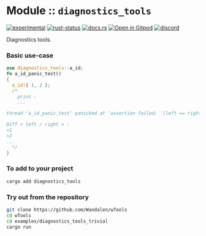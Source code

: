 <!-- {{# generate.module_header{} #}} -->

# Module :: `diagnostics_tools`
<!--{ generate.module_header.start() }-->
 [![experimental](https://raster.shields.io/static/v1?label=&message=experimental&color=orange)](https://github.com/emersion/stability-badges#experimental) [![rust-status](https://github.com/Wandalen/wTools/actions/workflows/module_diagnostics_tools_push.yml/badge.svg)](https://github.com/Wandalen/wTools/actions/workflows/module_diagnostics_tools_push.yml) [![docs.rs](https://img.shields.io/docsrs/diagnostics_tools?color=e3e8f0&logo=docs.rs)](https://docs.rs/diagnostics_tools) [![Open in Gitpod](https://raster.shields.io/static/v1?label=try&message=online&color=eee&logo=gitpod&logoColor=eee)](https://gitpod.io/#RUN_PATH=.,SAMPLE_FILE=module%2Fcore%2Fdiagnostics_tools%2Fexamples%2Fdiagnostics_tools_trivial.rs,RUN_POSTFIX=--example%20module%2Fcore%2Fdiagnostics_tools%2Fexamples%2Fdiagnostics_tools_trivial.rs/https://github.com/Wandalen/wTools) [![discord](https://img.shields.io/discord/872391416519737405?color=eee&logo=discord&logoColor=eee&label=ask)](https://discord.gg/m3YfbXpUUY)
<!--{ generate.module_header.end }-->

Diagnostics tools.

### Basic use-case

<!-- {{# generate.module{} #}} -->

```rust should_panic
use diagnostics_tools::a_id;
fn a_id_panic_test()
{
  a_id!( 1, 2 );
  /*
    print :
    ...

thread 'a_id_panic_test' panicked at 'assertion failed: `(left == right)`

Diff < left / right > :
<1
>2
...
  */
}
```
<!-- zzz : qqq : add --> <!-- aaa : added -->

### To add to your project

```sh
cargo add diagnostics_tools
```

### Try out from the repository

```sh
git clone https://github.com/Wandalen/wTools
cd wTools
cd examples/diagnostics_tools_trivial
cargo run
